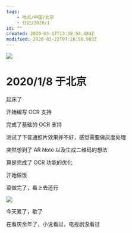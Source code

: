```yaml
---
tags:
    - 地点/中国/北京
    - 日记/2020/1
id: ""
created: 2020-03-17T13:38:54.484Z
modified: 2020-03-22T07:26:56.903Z
---
```


![](https://i.postimg.cc/yNkS2CHJ/1689052858.jpg)

# 2020/1/8 于北京

<!-- @timer "date":"Wed Jan 08 2020 08:21:33 GMT+0800 (CST)" -->

起床了

<!-- @timer "date":"Wed Jan 08 2020 10:02:45 GMT+0800 (CST)","duration":"about 2 hours" -->

开始编写 OCR 支持

<!-- @timer "date":"Wed Jan 08 2020 11:52:36 GMT+0800 (CST)","duration":"about 2 hours" -->

完成了基础的 OCR 支持

<!-- @timer "date":"Wed Jan 08 2020 12:35:00 GMT+0800 (CST)","duration":"42 minutes" -->

测试了下普通照片效果并不好，感觉需要做灰度处理

<!-- @timer "date":"Wed Jan 08 2020 13:05:43 GMT+0800 (CST)","duration":"31 minutes" -->

突然想到了 AR Note 以及生成二维码的想法

<!-- @timer "date":"Wed Jan 08 2020 17:40:30 GMT+0800 (CST)","duration":"about 5 hours" -->

算是完成了 OCR 功能的优化

开始做饭

<!-- @timer "date":"Wed Jan 08 2020 19:09:56 GMT+0800 (CST)","duration":"about 1 hour" -->

菜做完了，看上去还行

![](https://i.postimg.cc/yNkS2CHJ/1689052858.jpg)

<!-- @timer "date":"Wed Jan 08 2020 19:41:13 GMT+0800 (CST)","duration":"31 minutes" -->

今天累了，歇了

<!-- @timer "date":"Wed Jan 08 2020 21:56:21 GMT+0800 (CST)","duration":"about 2 hours" -->

在看庆余年了，小说看过，电视剧没看过
